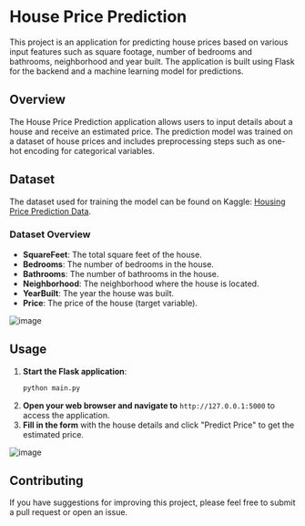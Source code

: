 # House Price Prediction

This project is an application for predicting house prices based on various input features such as square footage, number of bedrooms and bathrooms, neighborhood and year built. The application is built using Flask for the backend and a machine learning model for predictions.

## Overview

The House Price Prediction application allows users to input details about a house and receive an estimated price. The prediction model was trained on a dataset of house prices and includes preprocessing steps such as one-hot encoding for categorical variables.

## Dataset

The dataset used for training the model can be found on Kaggle: [Housing Price Prediction Data](https://www.kaggle.com/datasets/muhammadbinimran/housing-price-prediction-data).

### Dataset Overview

- **SquareFeet**: The total square feet of the house.
- **Bedrooms**: The number of bedrooms in the house.
- **Bathrooms**: The number of bathrooms in the house.
- **Neighborhood**: The neighborhood where the house is located.
- **YearBuilt**: The year the house was built.
- **Price**: The price of the house (target variable).

![image](https://github.com/emrehangorgec/House-Price-Prediction/assets/54534150/067c74a8-1ed7-49ce-afe8-5c1c96e0ed46)

## Usage

1. **Start the Flask application**:
    ```bash
    python main.py
    ```
2. **Open your web browser and navigate to** `http://127.0.0.1:5000` to access the application.
3. **Fill in the form** with the house details and click "Predict Price" to get the estimated price.

![image](https://github.com/emrehangorgec/House-Price-Prediction/assets/54534150/1c9d6415-31ef-4711-bd51-b7f2d75a336c)

## Contributing

If you have suggestions for improving this project, please feel free to submit a pull request or open an issue.
